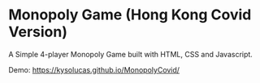 # Monopoly Game (Hong Kong Covid Version)

A Simple 4-player Monopoly Game built with HTML, CSS and Javascript. 

Demo:
https://kysolucas.github.io/MonopolyCovid/
